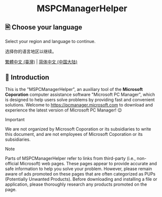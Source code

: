 <h1 align="center">MSPCManagerHelper</h1>

## 🖹 Choose your language

Select your region and language to continue.

选择你的语言地区以继续。

[繁體中文 (臺灣)](./README.zh-tw.md) | [简体中文 (中国大陆)](./README.zh-cn.md)

## 👏 Introduction

This is the "MSPCManagerHelper", an auxiliary tool of the **Microsoft Coporation** computer assistance software "Microsoft PC Manager", which is designed to help users solve problems by providing fast and convenient solutions. Welcome to <https://pcmanager.microsoft.com> to download and experience the latest version of Microsoft PC Manager! 😉

> [!IMPORTANT]
> We are not organized by Microsoft Coporation or its subsidiaries to write this document, and are not employees of Microsoft Coporation or its subsidiaries.

> [!NOTE]
> Parts of MSPCManagerHelper refer to links from third-party (i.e., non-official Microsoft) web pages. These pages appear to provide accurate and safe information to help you solve your problem. However, please remain aware of ads promoted on these pages that are often categorized as PUPs (Potentially Unwanted Products). Before downloading and installing a file or application, please thoroughly research any products promoted on the page.
